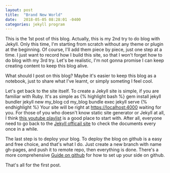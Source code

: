 ```yaml
---
layout: post
title:  "Brand New World"
date:   2018-05-05 08:28:01 -0400
categories: jekyll program
---
```


This is the 1st post of this blog. Actually, this is my 2nd try to do blog with Jekyll. Only this time, I'm starting from scratch without any theme or plugin at the beginning. Of course, I'll add them piece by piece, just one step at a time. I just want to record how I build this site, so that I won't forget how to do blog with my 3rd try. Let's be realistic, I'm not gonna promise I can keep creating content to keep this blog alive.

What should I post on this blog? Maybe it's easier to keep this blog as a notebook, just to share what I've learnt, or simply someting I feel cool.

Let's get back to the site itself. To create a Jekyll site is simple, if you are familiar with Ruby. It's as simple as
{% highlight bash %}
gem install jekyll bundler
jekyll new my_blog
cd my_blog
bundle exec jekyll serve
{% endhighlight %}
Your site will be right at [https://localhost:4000](https://localhost:4000) waiting for you. For those of you who doesn't know static site generator or Jekyll at all, I think [this youtube playlist][youtube] is a good place to start with. After all, everyone need to go back to the [Jekyll officail site][Jekyll] to check the documents every once in a while.

The last step is to deploy your blog. To deploy the blog on github is a easy and free choice, and that's what I do. Just create a new branch with name gh-pages, and push it to remote repo, then everything is done. There's a more comprehensive [Guide on github][Github] for how to set up your side on github.

That's all for the first post.

[youtube]: https://www.youtube.com/watch?v=T1itpPvFWHI&list=PLLAZ4kZ9dFpOPV5C5Ay0pHaa0RJFhcmcB
[Jekyll]: https://jekyllrb.com/
[Github]: https://help.github.com/articles/setting-up-your-github-pages-site-locally-with-jekyll/
